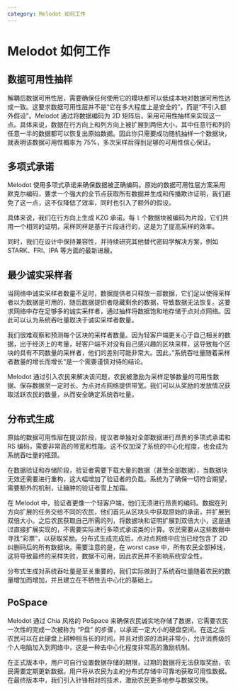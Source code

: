 ```yaml
---
category: Melodot 如何工作
---
```


# Melodot 如何工作

## 数据可用性抽样

解耦后数据可用性层，需要确保任何使用它的模块都可以低成本地对数据可用性达成一致。这要求数据可用性层并不是“它在多大程度上是安全的”，而是“不引入额外假设”。Melodot 通过将数据编码为 2D 矩阵后，采用可用性抽样来实现这一点。具体来说，数据在行方向上和列方向上被扩展到两倍大小，其中任意行和列的任意一半的数据都可以恢复出原始数据。因此你只需要成功随机抽样一个数据块，就表明该数据可用性概率为 75%，多次采样后得到足够的可用性信心保证。

## 多项式承诺

Melodot 使用多项式承诺来确保数据被正确编码。原始的数据可用性层方案采用默克尔编码，要求一个强大的全节点获取所有数据并生成和传播欺诈证明，我们避免了这一点，这不仅降低了效率，同时也引入了额外的假设。

具体来说，我们在行方向上生成 KZG 承诺。每 `l` 个数据块被编码为片段，它们共用一个相同的证明，采样同样是基于片段进行的，这是为了提高采样的效率。

同时，我们在设计中保持兼容性，并持续研究其他替代密码学解决方案，例如 STARK、FRI、IPA 等方面的最新进展。

## 最少诚实采样者

当网络中诚实采样者数量不足时，数据提供者只释放一部数据，它们足以使得采样者以为数据是可用的，随后数据提供者隐藏剩余的数据，导致数据无法恢复。这要求网络中存在足够多的诚实采样者，通过抽样将数据饱和地存储于点对点网络。因此可以认为系统吞吐量取决于诚实采样者数量。

我们很难观察和预测每个区块的采样者数量。因为轻客户端更关心于自己相关的数据，出于经济上的考量，轻客户端不对没有自己感兴趣的区块采样，这导致每个区块的具有不同数量的采样者，他们的差别可能非常大。因此，”系统吞吐量随着采样者数量的增长而增长“是一个需要谨慎对待的结论。

Melodot 通过引入农民来解决该问题，农民被激励为采样足够数量的可用性数据、保存数据至一定时长、为点对点网络提供带宽。我们可以从奖励的发放情况获取活跃农民的数量，从而安全确定系统吞吐量。

## 分布式生成

原始的数据可用性层在提议阶段，提议者单独对全部数据进行昂贵的多项式承诺和 RS 编码，需要非常高的带宽和性能。这不仅加深了系统的中心化程度，也会成为系统吞吐量的瓶颈。

在数据验证和存储阶段，验证者需要下载大量的数据（甚至全部数据），当数据块无效还需要进行重构，这大幅增加了验证者的负载。系统为了确保一切符合期望，需要额外的机制，让臃肿的验证者雪上加霜。

在 Melodot 中，验证者更像一个轻客户端，他们无须进行昂贵的编码。数据在列方向扩展的任务交给不同的农民，他们首先从区块头中获取原始的承诺，并扩展到双倍大小。之后农民获取自己所需的列，将数据块和证明扩展到双倍大小，这是通过直接扩展实现的，不需要实际进行多项式承诺类的计算。农民需要从这些数据中寻找“彩票”，以获取奖励。分布式生成完成后，点对点网络中应当已经包含了 2D 纠删码后的所有数据块。需要注意的是，在 worst case 中，所有农民全部掉线，这将导致最终的采样失败，数据不可用，因此农民并不影响系统安全性。

分布式生成对系统吞吐量是至关重要的，我们实际做到了系统吞吐量随着农民的数量增加而增加，并且建立在不牺牲去中心化的基础上。

## PoSpace

Melodot 通过 Chia 风格的 PoSpace 来确保农民诚实地存储了数据，它需要农民一次性的完成一次被称为 “P盘” 的步骤，以承诺一定大小的硬盘空间。在这之后农民可以在此硬盘上耕种相当长的时间，并且对资源的消耗非常小，允许消费级的个人电脑加入到网络中，这是一种去中心化程度非常高的激励机制。

在正式版本中，用户可自行设置数据存储的期限，过期的数据将无法获取奖励，农民需要定期更新数据。用户将从农民为主的分布式存储中可靠地获取可用性数据。在最终版本中，我们引入针锋相对的技术，激励农民更多地参与数据交换。
